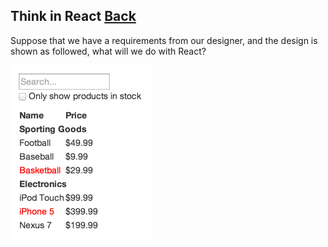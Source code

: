 ## Think in React [Back](./../react.md)

Suppose that we have a requirements from our designer, and the design is shown as followed, what will we do with React?


![](thinking-in-react-mock.png)